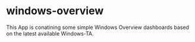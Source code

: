 # windows-overview

This App is conatining some simple Windows Overview dashboards based on the latest available Windows-TA.
